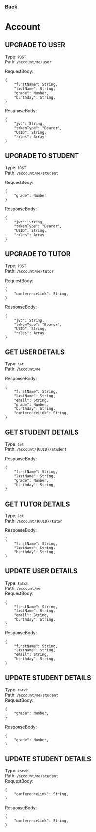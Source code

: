 ### [Back](./Main.md)

# Account

## **UPGRADE TO USER**

Type: `POST`  
Path: `/account/me/user`

RequestBody:

```
{
    "firstName": String,
    "lastName": String,
    "grade": Number,
    "birthday": String,
}
```

ResponseBody:

```
{
    "jwt": String,
    "tokenType": "Bearer",
    "UUID": String,
    "roles": Array
}
```

## **UPGRADE TO STUDENT**

Type: `POST`  
Path: `/account/me/student`

RequestBody:

```
{
    "grade": Number
}
```

ResponseBody:

```
{
    "jwt": String,
    "tokenType": "Bearer",
    "UUID": String,
    "roles": Array
}
```

## **UPGRADE TO TUTOR**

Type: `POST`  
Path: `/account/me/tutor`

RequestBody:

```
{
    "conferenceLink": String,
}
```

ResponseBody:

```
{
    "jwt": String,
    "tokenType": "Bearer",
    "UUID": String,
    "roles": Array
}
```

## **GET USER DETAILS**

Type: `Get`  
Path: `/account/me`

ResponseBody:

```
{
    "firstName": String,
    "lastName": String,
    "email": String,
    "grade": Number,
    "birthday": String,
    "conferenceLink": String,
}
```

## **GET STUDENT DETAILS**

Type: `Get`  
Path: `/account/{UUID}/student`

ResponseBody:

```
{
    "firstName": String,
    "lastName": String,
    "grade": Number,
    "birthday": String,
}
```

## **GET TUTOR DETAILS**

Type: `Get`  
Path: `/account/{UUID}/tutor`

ResponseBody:

```
{
    "firstName": String,
    "lastName": String,
    "birthday": String,
}
```

## **UPDATE USER DETAILS**

Type: `Patch`  
Path: `/account/me`  
RequestBody:

```
{
    "firstName": String,
    "lastName": String,
    "email": String,
    "birthday": String,
}
```

ResponseBody:

```
{
    "firstName": String,
    "lastName": String,
    "email": String,
    "birthday": String,
}
```

## **UPDATE STUDENT DETAILS**

Type: `Patch`  
Path: `/account/me/student`  
RequestBody:

```
{
    "grade": Number,
}
```

ResponseBody:

```
{
    "grade": Number,
}
```

## **UPDATE STUDENT DETAILS**

Type: `Patch`  
Path: `/account/me/student`  
RequestBody:

```
{
    "conferenceLink": String,
}
```

ResponseBody:

```
{
    "conferenceLink": String,
}
```
